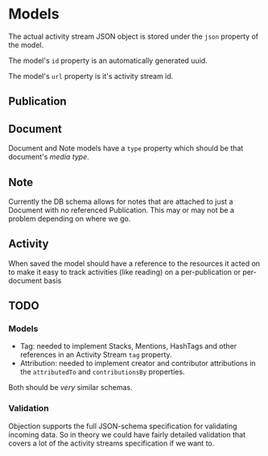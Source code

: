 # Models

The actual activity stream JSON object is stored under the `json` property of the model.

The model's `id` property is an automatically generated uuid.

The model's `url` property is it's activity stream id.

## Publication

## Document

Document and Note models have a `type` property which should be that document's _media type_.

## Note

Currently the DB schema allows for notes that are attached to just a Document with no referenced Publication. This may or may not be a problem depending on where we go.

## Activity

When saved the model should have a reference to the resources it acted on to make it easy to track activities (like reading) on a per-publication or per-document basis

## TODO

### Models

* Tag: needed to implement Stacks, Mentions, HashTags and other references in an Activity Stream `tag` property.
* Attribution: needed to implement creator and contributor attributions in the `attributedTo` and `contributionsBy` properties.

Both should be _very_ similar schemas.

### Validation

Objection supports the full JSON-schema specification for validating incoming data. So in theory we could have fairly detailed validation that covers a lot of the activity streams specification if we want to.
